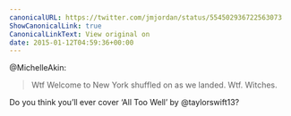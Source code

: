 ```yaml
---
canonicalURL: https://twitter.com/jmjordan/status/554502936722563073
ShowCanonicalLink: true
CanonicalLinkText: View original on
date: 2015-01-12T04:59:36+00:00
---
```

@MichelleAkin:

> Wtf Welcome to New York shuffled on as we landed. Wtf. Witches.

Do you think you’ll ever cover ‘All Too Well’ by @taylorswift13?